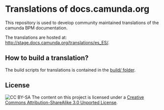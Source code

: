 # Translations of docs.camunda.org

This repository is used to develop community maintained translations of the camunda BPM
documentation.

The translations are hosted at: http://stage.docs.camunda.org/translations/es_ES/.

## How to build a translation?

The build scripts for translations is contained in the [build/ folder][build].


License
-------
![CC BY-SA](http://i.creativecommons.org/l/by-sa/3.0/80x15.png)
The content on this project is licensed under a [Creative Commons Attribution-ShareAlike 3.0 Unported License](http://creativecommons.org/licenses/by-sa/3.0/).

[build]: build/
